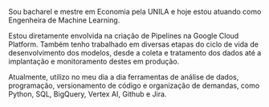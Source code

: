 Sou bacharel e mestre em Economia pela UNILA e hoje estou atuando como Engenheira de Machine Learning.

Estou diretamente envolvida na criação de Pipelines na Google Cloud Platform. Também tenho trabalhado em diversas etapas do ciclo de vida de desenvolvimento dos modelos, desde a coleta e tratamento dos dados até a implantação e monitoramento destes em produção.

Atualmente, utilizo no meu dia a dia ferramentas de análise de dados, programação, versionamento de código e organização de demandas, como Python, SQL, BigQuery, Vertex AI, Github e Jira.

<!--
**deborakassem/deborakassem** is a ✨ _special_ ✨ repository because its `README.md` (this file) appears on your GitHub profile.

Here are some ideas to get you started:

- 🔭 I’m currently working on ...
- 🌱 I’m currently learning ...
- 👯 I’m looking to collaborate on ...
- 🤔 I’m looking for help with ...
- 💬 Ask me about ...
- 📫 How to reach me: ...
- 😄 Pronouns: ...
- ⚡ Fun fact: ...
-->
